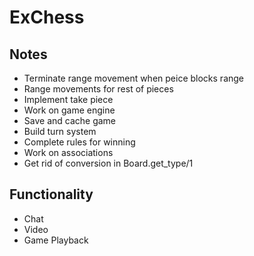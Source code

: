 # ExChess

## Notes

  * Terminate range movement when peice blocks range
  * Range movements for rest of pieces
  * Implement take piece
  * Work on game engine
  * Save and cache game
  * Build turn system
  * Complete rules for winning
  * Work on associations
  * Get rid of conversion in Board.get_type/1

## Functionality


  * Chat
  * Video
  * Game Playback